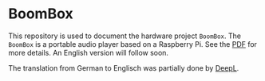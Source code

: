 # BoomBox

This repository is used to document the hardware project ```BoomBox```. The ```BoomBox``` is a portable audio player based on a Raspberry Pi. See the [PDF](https://github.com/ThirtySomething/BoomBox/tree/master/DE/BoomBox.pdf) for more details. An English version will follow soon.

The translation from German to Englisch was partially done by [DeepL].

[DeepL]: https://www.deepl.com/home